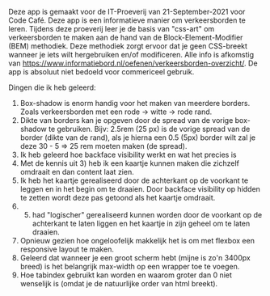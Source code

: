 Deze app is gemaakt voor de IT-Proeverij van 21-September-2021 voor Code Café. Deze app is een informatieve manier om verkeersborden te leren. 
Tijdens deze proeverij leer je de basis van "css-art" om verkeersborden te maken aan de hand van de Block-Element-Modifier (BEM) methodiek. Deze methodiek zorgt ervoor dat je geen CSS-breekt wanneer je iets wilt hergebruiken en/of modificeren. 
Alle info is afkomstig van https://www.informatiebord.nl/oefenen/verkeersborden-overzicht/.
De app is absoluut niet bedoeld voor commericeel gebruik. 

Dingen die ik heb geleerd:

1) Box-shadow is enorm handig voor het maken van meerdere borders. Zoals verkeersborden met een rode -> witte -> rode rand. 
2) Dikte van borders kan je opgeven door de spread van de vorige box-shadow te gebruiken. Bijv: 2.5rem (25 px) is de vorige spread van de border (dikte van de rand), als je hierna een 0.5 (5px) border wilt zal je deze 30 - 5 => 25 rem moeten maken (de spread).
3) Ik heb geleerd hoe backface visibility werkt en wat het precies is
4) Met de kennis uit 3) heb ik een kaartje kunnen maken die zichzelf omdraait en dan content laat zien.
5) Ik heb het kaartje gerealiseerd door de achterkant op de voorkant te leggen en in het begin om te draaien. Door backface visibility op hidden te zetten wordt deze pas getoond als het kaartje omdraait. 
6) 5) had "logischer" gerealiseerd kunnen worden door de voorkant op de achterkant te laten liggen en het kaartje in zijn geheel om te laten draaien.
7) Opnieuw gezien hoe ongeloofelijk makkelijk het is om met flexbox een responsive layout te maken.
8) Geleerd dat wanneer je een groot scherm hebt (mijne is zo'n 3400px breed) is het belangrijk max-width op een wrapper toe te voegen. 
9) Hoe tabindex gebruikt kan worden en waarom groter dan 0 niet wenselijk is (omdat je de natuurlijke order van html breekt). 
